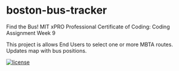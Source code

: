 # boston-bus-tracker
Find the Bus!
MIT xPRO Professional Certificate of Coding: Coding Assignment Week 9

This project is allows End Users to select one or more MBTA routes.
Updates map with bus positions.

[![license](https://img.shields.io/github/license/DAVFoundation/captain-n3m0.svg?style=flat-square)](https://github.com/DAVFoundation/captain-n3m0/blob/master/LICENSE)
